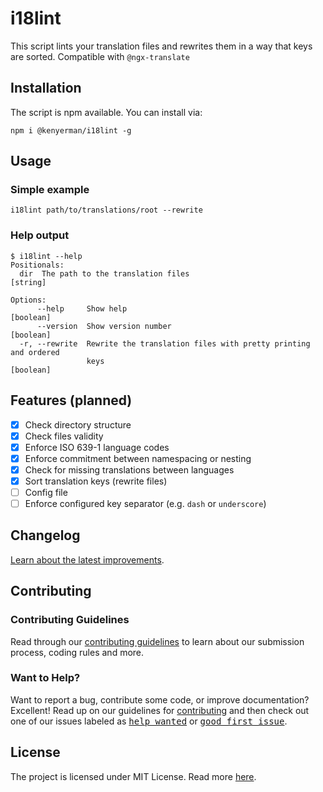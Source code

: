 # i18lint

This script lints your translation files and rewrites them in a way that keys are sorted.
Compatible with `@ngx-translate`

## Installation
The script is npm available. You can install via:
```
npm i @kenyerman/i18lint -g
```

## Usage

### Simple example
```
i18lint path/to/translations/root --rewrite
```

### Help output
```
$ i18lint --help
Positionals:
  dir  The path to the translation files                                [string]

Options:
      --help     Show help                                             [boolean]
      --version  Show version number                                   [boolean]
  -r, --rewrite  Rewrite the translation files with pretty printing and ordered
                 keys                                                  [boolean]
```

## Features (planned)
- [x] Check directory structure
- [x] Check files validity
- [x] Enforce ISO 639-1 language codes
- [x] Enforce commitment between namespacing or nesting
- [x] Check for missing translations between languages
- [x] Sort translation keys (rewrite files)
- [ ] Config file
- [ ] Enforce configured key separator (e.g. `dash` or `underscore`)

## Changelog

[Learn about the latest improvements](CHANGELOG.md).

## Contributing

### Contributing Guidelines

Read through our [contributing guidelines](CONTRIBUTING.md) to learn about our submission process, coding rules and more.

### Want to Help?

Want to report a bug, contribute some code, or improve documentation? Excellent! Read up on our guidelines for [contributing](CONTRIBUTING.md) and then check out one of our issues labeled as <kbd>[help wanted](https://github.com/kenyerman/i18lint/labels/help%20wanted)</kbd> or <kbd>[good first issue](https://github.com/kenyerman/i18lint/labels/good%20first%20issue)</kbd>.

## License

The project is licensed under MIT License. Read more [here](LICENSE).
